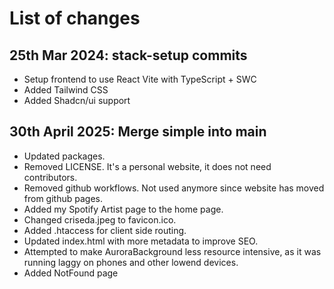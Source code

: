 # List of changes

## 25th Mar 2024: stack-setup commits

- Setup frontend to use React Vite with TypeScript + SWC
- Added Tailwind CSS
- Added Shadcn/ui support

## 30th April 2025: Merge simple into main

- Updated packages.
- Removed LICENSE. It's a personal website, it does not need contributors.
- Removed github workflows. Not used anymore since website has moved from github pages.
- Added my Spotify Artist page to the home page.
- Changed criseda.jpeg to favicon.ico.
- Added .htaccess for client side routing.
- Updated index.html with more metadata to improve SEO.
- Attempted to make AuroraBackground less resource intensive, as it was running laggy on phones and other lowend devices.
- Added NotFound page
